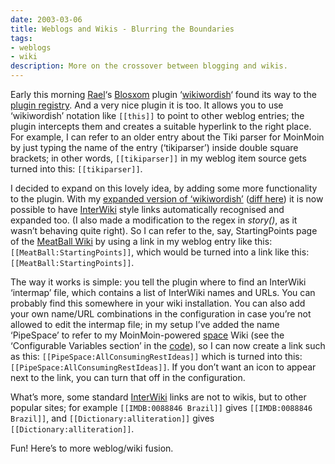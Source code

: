```yaml
---
date: 2003-03-06
title: Weblogs and Wikis - Blurring the Boundaries
tags:
- weblogs
- wiki
description: More on the crossover between blogging and wikis.
---
```

Early this morning [Rael](http://www.oreillynet.com/%7Erael/)‘s [Blosxom](http://www.raelity.org/apps/blosxom) plugin ‘[wikiwordish](http://www.raelity.org/apps/blosxom/plugins/text/wikiwordish.html)‘ found its way to the [plugin registry](http://www.raelity.org/apps/blosxom/plugins). And a very nice plugin it is too. It allows you to use ‘wikiwordish’ notation like `[[this]]` to point to other weblog entries; the plugin intercepts them and creates a suitable hyperlink to the right place. For example, I can refer to an older entry about the Tiki parser for MoinMoin by just typing the name of the entry (‘tikiparser’) inside double square brackets; in other words, `[[tikiparser]]` in my weblog item source gets turned into this: `[[tikiparser]]`.

I decided to expand on this lovely idea, by adding some more functionality to the plugin. With my [expanded version of ‘wikiwordish’](https://web.archive.org/web/20040316235729/http://www.pipetree.com/~dj/2003/03/wikiwordish) ([diff here](https://web.archive.org/web/20040316235729/http://www.pipetree.com/~dj/2003/03/wikiwordish.diff)) it is now possible to have [InterWiki](http://twistedmatrix.com/users/jh.twistd/moin/moin.cgi/InterWiki) style links automatically recognised and expanded too. (I also made a modification to the regex in *story()*, as it wasn’t behaving quite right). So I can refer to the, say, StartingPoints page of the [MeatBall Wiki](http://www.usemod.com/cgi-bin/mb.pl?) by using a link in my weblog entry like this: `[[MeatBall:StartingPoints]]`, which would be turned into a link like this: `[[MeatBall:StartingPoints]]`.

The way it works is simple: you tell the plugin where to find an InterWiki ‘intermap’ file, which contains a list of InterWiki names and URLs. You can probably find this somewhere in your wiki installation. You can also add your own name/URL combinations in the configuration in case you’re not allowed to edit the intermap file; in my setup I’ve added the name ‘PipeSpace’ to refer to my MoinMoin-powered [space](https://web.archive.org/web/20030501114825/www.pipetree.com/space) Wiki (see the ‘Configurable Variables section’ in the [code](https://web.archive.org/web/20040316235729/http://www.pipetree.com/~dj/2003/03/wikiwordish)), so I can now create a link such as this: `[[PipeSpace:AllConsumingRestIdeas]]` which is turned into this: `[[PipeSpace:AllConsumingRestIdeas]]`. If you don’t want an icon to appear next to the link, you can turn that off in the configuration.

What’s more, some standard [InterWiki](http://twistedmatrix.com/users/jh.twistd/moin/moin.cgi/InterWiki) links are not to wikis, but to other popular sites; for example `[[IMDB:0088846 Brazil]]` gives `[[IMDB:0088846 Brazil]]`, and `[[Dictionary:alliteration]]` gives `[[Dictionary:alliteration]]`.

Fun! Here’s to more weblog/wiki fusion.
